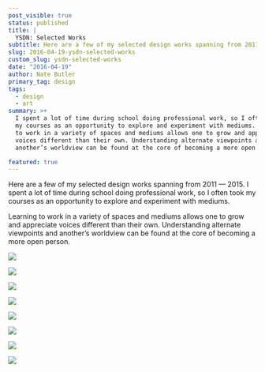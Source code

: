 ```yaml
---
post_visible: true
status: published
title: |
  YSDN: Selected Works
subtitle: Here are a few of my selected design works spanning from 2011 — 2015.
slug: 2016-04-19-ysdn-selected-works
custom_slug: ysdn-selected-works
date: "2016-04-19"
author: Nate Butler
primary_tag: design
tags:
  - design
  - art
summary: >+
  I spent a lot of time during school doing professional work, so I often took
  my courses as an opportunity to explore and experiment with mediums. Learning
  to work in a variety of spaces and mediums allows one to grow and appreciate
  voices different than their own. Understanding alternate viewpoints and
  another’s worldview can be found at the core of becoming a more open person.

featured: true
---
```


Here are a few of my selected design works spanning from 2011 — 2015. I spent a lot of time during school doing professional work, so I often took my courses as an opportunity to explore and experiment with mediums.

Learning to work in a variety of spaces and mediums allows one to grow and appreciate voices different than their own. Understanding alternate viewpoints and another’s worldview can be found at the core of becoming a more open person.

![](http://ysdn-gradshow.s3.amazonaws.com/564f9255e7679d3cd0f73ec9/56e5dcc4f8c6e50800efc420/3bd49f0cd80e249bea2301a18529c2a5a9ca0b2b-2012_dave_eggers_short_shorts.8b6ff64a31790288f1b061ccc4fe027a54591f84.jpg)

![](http://ysdn-gradshow.s3.amazonaws.com/564f9255e7679d3cd0f73ec9/56e5dcc4f8c6e50800efc420/5cccafb11dc88b675baff67424152e648ab552a4-2012_visual_language.8b6ff64a31790288f1b061ccc4fe027a54591f84.jpg)

![](http://ysdn-gradshow.s3.amazonaws.com/564f9255e7679d3cd0f73ec9/56e5dcc4f8c6e50800efc420/28d8635ac71e94f599b592bdc2e7016988756a16-2013_type3.8b6ff64a31790288f1b061ccc4fe027a54591f84.jpg)

![](http://ysdn-gradshow.s3.amazonaws.com/564f9255e7679d3cd0f73ec9/56e5dcc4f8c6e50800efc420/29fd72dcd52c3e16b7a6b5b1e680f8c874e92781-2013-type3-p2-bioshock-01.8b6ff64a31790288f1b061ccc4fe027a54591f84.jpg)

![](http://ysdn-gradshow.s3.amazonaws.com/564f9255e7679d3cd0f73ec9/56e5dcc4f8c6e50800efc420/7651b4c732fee79eb1b112c2d06a93e98a2c3985-2013_ysdn-3005as---team-4---flowchart-&-senarios-copy.8b6ff64a31790288f1b061ccc4fe027a54591f84.jpg)

![](http://ysdn-gradshow.s3.amazonaws.com/564f9255e7679d3cd0f73ec9/56e5dcc4f8c6e50800efc420/5efe81be7d687a235d94c7e8c9cece31cb58d04d-2013-package-design.8b6ff64a31790288f1b061ccc4fe027a54591f84.jpg)

![](http://ysdn-gradshow.s3.amazonaws.com/564f9255e7679d3cd0f73ec9/56e5dcc4f8c6e50800efc420/5adfb89bde49387ee2e4d1a5590960dac0cbbdfd-2015_research-monograph2.8b6ff64a31790288f1b061ccc4fe027a54591f84.jpg)

![](http://ysdn-gradshow.s3.amazonaws.com/564f9255e7679d3cd0f73ec9/56e5dcc4f8c6e50800efc420/32b42148384b4ed05594427404d30c0cbccdbc60-2015_research-monograph21.8b6ff64a31790288f1b061ccc4fe027a54591f84.jpg)

